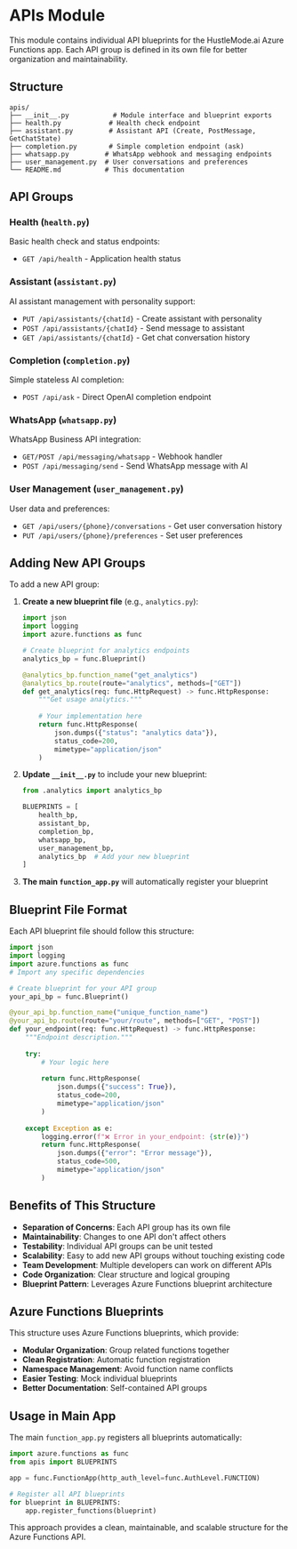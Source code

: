 # APIs Module

This module contains individual API blueprints for the HustleMode.ai Azure Functions app. Each API group is defined in its own file for better organization and maintainability.

## Structure

```
apis/
├── __init__.py           # Module interface and blueprint exports
├── health.py            # Health check endpoint
├── assistant.py         # Assistant API (Create, PostMessage, GetChatState)
├── completion.py        # Simple completion endpoint (ask)
├── whatsapp.py         # WhatsApp webhook and messaging endpoints
├── user_management.py  # User conversations and preferences
└── README.md           # This documentation
```

## API Groups

### Health (`health.py`)
Basic health check and status endpoints:
- `GET /api/health` - Application health status

### Assistant (`assistant.py`)
AI assistant management with personality support:
- `PUT /api/assistants/{chatId}` - Create assistant with personality
- `POST /api/assistants/{chatId}` - Send message to assistant
- `GET /api/assistants/{chatId}` - Get chat conversation history

### Completion (`completion.py`)
Simple stateless AI completion:
- `POST /api/ask` - Direct OpenAI completion endpoint

### WhatsApp (`whatsapp.py`)
WhatsApp Business API integration:
- `GET/POST /api/messaging/whatsapp` - Webhook handler
- `POST /api/messaging/send` - Send WhatsApp message with AI

### User Management (`user_management.py`)
User data and preferences:
- `GET /api/users/{phone}/conversations` - Get user conversation history
- `PUT /api/users/{phone}/preferences` - Set user preferences

## Adding New API Groups

To add a new API group:

1. **Create a new blueprint file** (e.g., `analytics.py`):
   ```python
   import json
   import logging
   import azure.functions as func
   
   # Create blueprint for analytics endpoints
   analytics_bp = func.Blueprint()
   
   @analytics_bp.function_name("get_analytics")
   @analytics_bp.route(route="analytics", methods=["GET"])
   def get_analytics(req: func.HttpRequest) -> func.HttpResponse:
       """Get usage analytics."""
       
       # Your implementation here
       return func.HttpResponse(
           json.dumps({"status": "analytics data"}),
           status_code=200,
           mimetype="application/json"
       )
   ```

2. **Update `__init__.py`** to include your new blueprint:
   ```python
   from .analytics import analytics_bp
   
   BLUEPRINTS = [
       health_bp,
       assistant_bp,
       completion_bp,
       whatsapp_bp,
       user_management_bp,
       analytics_bp  # Add your new blueprint
   ]
   ```

3. **The main `function_app.py`** will automatically register your blueprint

## Blueprint File Format

Each API blueprint file should follow this structure:

```python
import json
import logging
import azure.functions as func
# Import any specific dependencies

# Create blueprint for your API group
your_api_bp = func.Blueprint()

@your_api_bp.function_name("unique_function_name")
@your_api_bp.route(route="your/route", methods=["GET", "POST"])
def your_endpoint(req: func.HttpRequest) -> func.HttpResponse:
    """Endpoint description."""
    
    try:
        # Your logic here
        
        return func.HttpResponse(
            json.dumps({"success": True}),
            status_code=200,
            mimetype="application/json"
        )
        
    except Exception as e:
        logging.error(f"❌ Error in your_endpoint: {str(e)}")
        return func.HttpResponse(
            json.dumps({"error": "Error message"}),
            status_code=500,
            mimetype="application/json"
        )
```

## Benefits of This Structure

- **Separation of Concerns**: Each API group has its own file
- **Maintainability**: Changes to one API don't affect others
- **Testability**: Individual API groups can be unit tested
- **Scalability**: Easy to add new API groups without touching existing code
- **Team Development**: Multiple developers can work on different APIs
- **Code Organization**: Clear structure and logical grouping
- **Blueprint Pattern**: Leverages Azure Functions blueprint architecture

## Azure Functions Blueprints

This structure uses Azure Functions blueprints, which provide:

- **Modular Organization**: Group related functions together
- **Clean Registration**: Automatic function registration
- **Namespace Management**: Avoid function name conflicts
- **Easier Testing**: Mock individual blueprints
- **Better Documentation**: Self-contained API groups

## Usage in Main App

The main `function_app.py` registers all blueprints automatically:

```python
import azure.functions as func
from apis import BLUEPRINTS

app = func.FunctionApp(http_auth_level=func.AuthLevel.FUNCTION)

# Register all API blueprints
for blueprint in BLUEPRINTS:
    app.register_functions(blueprint)
```

This approach provides a clean, maintainable, and scalable structure for the Azure Functions API. 